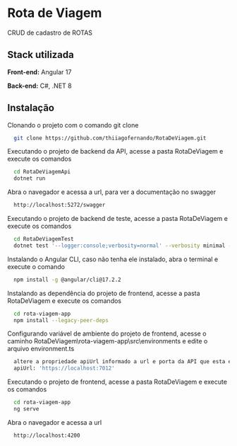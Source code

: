 
# Rota de Viagem

CRUD de cadastro de ROTAS


## Stack utilizada

**Front-end:** Angular 17

**Back-end:** C#, .NET 8


## Instalação

Clonando o projeto com o comando git clone

```bash
  git clone https://github.com/thiiagofernando/RotaDeViagem.git
```


Executando o projeto de backend da API, acesse a pasta RotaDeViagem e execute os comandos

```bash
  cd RotaDeViagemApi
  dotnet run
```

Abra o navegador e acessa a url, para ver a documentação no swagger

```bash
  http://localhost:5272/swagger
```


Executando o projeto de backend de teste, acesse a pasta RotaDeViagem e execute os comandos

```bash
  cd RotaDeViagemTest
  dotnet test '--logger:console;verbosity=normal' --verbosity minimal --collect:"XPlat Code Coverage"
```


Instalando o Angular CLI, caso não tenha ele instalado, abra o terminal e execute o comando

```bash
  npm install -g @angular/cli@17.2.2
```

Instalando as dependência do projeto de frontend, acesse a pasta RotaDeViagem e execute os comandos

```bash
  cd rota-viagem-app
  npm install --legacy-peer-deps
```


Configurando variável de ambiente do projeto de frontend, acesse o caminho RotaDeViagem\rota-viagem-app\src\environments e edite o arquivo environment.ts

```bash
  altere a propriedade apiUrl informado a url e porta da API que esta executando localmente
  apiUrl: 'https://localhost:7012'
```


Executando o projeto de frontend, acesse a pasta RotaDeViagem e execute os comandos

```bash
  cd rota-viagem-app
  ng serve
```

Abra o navegador e acessa a url

```bash
  http://localhost:4200
```